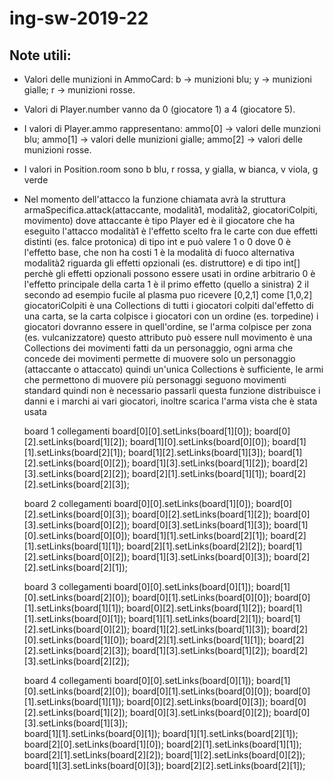 # ing-sw-2019-22

**Note utili:**
-
- Valori delle munizioni in AmmoCard: b -> munizioni blu; y -> munizioni gialle; r -> munizioni rosse.
- Valori di Player.number vanno da 0 (giocatore 1) a 4 (giocatore 5).
- I valori di Player.ammo rappresentano: ammo[0] -> valori delle munzioni blu; ammo[1] -> valori delle munizioni gialle; ammo[2] -> valori delle munizioni rosse.
- I valori in Position.room sono b blu, r rossa, y gialla, w bianca, v viola, g verde
- Nel momento dell'attacco la funzione chiamata avrà la struttura armaSpecifica.attack(attaccante, modalità1, modalità2, giocatoriColpiti, movimento)
    dove
    attaccante è tipo Player ed è il giocatore che ha eseguito l'attacco
    modalità1 è l'effetto scelto fra le carte con due effetti distinti (es. falce protonica) di tipo int e può valere 1 o 0 dove
        0 è l'effetto base, che non ha costi
        1 è la modalità di fuoco alternativa
    modalità2 riguarda gli effetti opzionali (es. distruttore) e di tipo int[] perchè gli effetti opzionali possono essere usati in ordine arbitrario
        0 è l'effetto principale della carta
        1 è il primo effetto (quello a sinistra)
        2 il secondo
        ad esempio fucile al plasma puo ricevere [0,2,1] come [1,0,2]
    giocatoriColpiti è una Collections di tutti i giocatori colpiti dal'effetto di una carta, se la carta colpisce i giocatori con un ordine (es. torpedine) i giocatori dovranno essere in quell'ordine, se l'arma colpisce per zona (es. vulcanizzatore) questo attributo può essere null
    movimento è una Collections dei movimenti fatti da un personaggio, ogni arma che concede dei movimenti permette di muovere solo un personaggio (attaccante o attaccato) quindi un'unica Collections è sufficiente, le armi che permettono di muovere più personaggi seguono movimenti standard quindi non è necessario passarli
    questa funzione distribuisce i danni e i marchi ai vari giocatori, inoltre scarica l'arma vista che è stata usata
    
    board 1 collegamenti
    board[0][0].setLinks(board[1][0]);
    board[0][2].setLinks(board[1][2]);
    board[1][0].setLinks(board[0][0]);
    board[1][1].setLinks(board[2][1]);
    board[1][2].setLinks(board[1][3]);
    board[1][2].setLinks(board[0][2]);
    board[1][3].setLinks(board[1][2]);
    board[2][3].setLinks(board[2][2]);
    board[2][1].setLinks(board[1][1]);
    board[2][2].setLinks(board[2][3]);
    
    board 2 collegamenti
    board[0][0].setLinks(board[1][0]);
    board[0][2].setLinks(board[0][3]);
    board[0][2].setLinks(board[1][2]);
    board[0][3].setLinks(board[0][2]);
    board[0][3].setLinks(board[1][3]);
    board[1][0].setLinks(board[0][0]);
    board[1][1].setLinks(board[2][1]);
    board[2][1].setLinks(board[1][1]);
    board[2][1].setLinks(board[2][2]);
    board[1][2].setLinks(board[0][2]);
    board[1][3].setLinks(board[0][3]);
    board[2][2].setLinks(board[2][1]);
    
    board 3 collegamenti
    board[0][0].setLinks(board[0][1]);
    board[1][0].setLinks(board[2][0]);
    board[0][1].setLinks(board[0][0]);
    board[0][1].setLinks(board[1][1]);
    board[0][2].setLinks(board[1][2]);
    board[1][1].setLinks(board[0][1]);
    board[1][1].setLinks(board[2][1]);
    board[1][2].setLinks(board[0][2]);
    board[1][2].setLinks(board[1][3]);
    board[2][0].setLinks(board[1][0]);
    board[2][1].setLinks(board[1][1]);
    board[2][2].setLinks(board[2][3]);
    board[1][3].setLinks(board[1][2]);
    board[2][3].setLinks(board[2][2]);
    
    board 4 collegamenti
    board[0][0].setLinks(board[0][1]);
    board[1][0].setLinks(board[2][0]);
    board[0][1].setLinks(board[0][0]);
    board[0][1].setLinks(board[1][1]);
    board[0][2].setLinks(board[0][3]);
    board[0][2].setLinks(board[1][2]);
    board[0][3].setLinks(board[0][2]);
    board[0][3].setLinks(board[1][3]);  
    board[1][1].setLinks(board[0][1]);
    board[1][1].setLinks(board[2][1]);
    board[2][0].setLinks(board[1][0]);
    board[2][1].setLinks(board[1][1]);
    board[2][1].setLinks(board[2][2]);
    board[1][2].setLinks(board[0][2]);
    board[1][3].setLinks(board[0][3]);
    board[2][2].setLinks(board[2][1]);